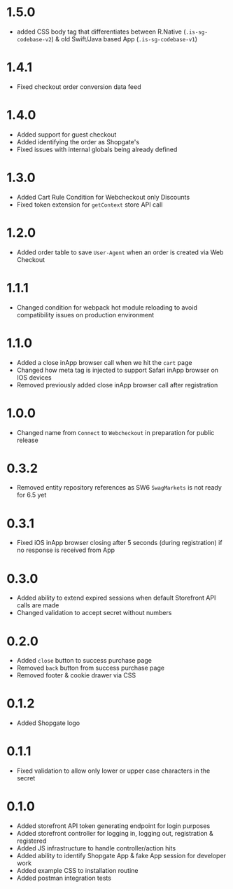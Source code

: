 # 1.5.0

- added CSS body tag that differentiates between R.Native (`.is-sg-codebase-v2`) & old Swift/Java based App (`.is-sg-codebase-v1`)

# 1.4.1

- Fixed checkout order conversion data feed

# 1.4.0

- Added support for guest checkout
- Added identifying the order as Shopgate's
- Fixed issues with internal globals being already defined

# 1.3.0

- Added Cart Rule Condition for Webcheckout only Discounts
- Fixed token extension for `getContext` store API call

# 1.2.0

- Added order table to save `User-Agent` when an order is created via Web Checkout

# 1.1.1

- Changed condition for webpack hot module reloading to avoid compatibility issues on production environment

# 1.1.0

- Added a close inApp browser call when we hit the `cart` page
- Changed how meta tag is injected to support Safari inApp browser on IOS devices
- Removed previously added close inApp browser call after registration

# 1.0.0

- Changed name from `Connect` to `Webcheckout` in preparation for public release

# 0.3.2

- Removed entity repository references as SW6 `SwagMarkets` is not ready for 6.5 yet

# 0.3.1

- Fixed iOS inApp browser closing after 5 seconds (during registration) if no response is received from App

# 0.3.0

- Added ability to extend expired sessions when default Storefront API calls are made
- Changed validation to accept secret without numbers

# 0.2.0

- Added `close` button to success purchase page
- Removed `back` button from success purchase page
- Removed footer & cookie drawer via CSS

# 0.1.2

- Added Shopgate logo

# 0.1.1

- Fixed validation to allow only lower or upper case characters in the secret

# 0.1.0

- Added storefront API token generating endpoint for login purposes
- Added storefront controller for logging in, logging out, registration & registered
- Added JS infrastructure to handle controller/action hits
- Added ability to identify Shopgate App & fake App session for developer work
- Added example CSS to installation routine
- Added postman integration tests
